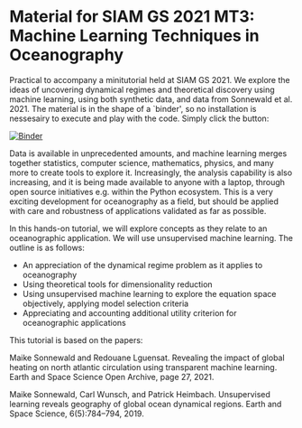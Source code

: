 # Material for SIAM GS 2021 MT3: Machine Learning Techniques in Oceanography

Practical to accompany a minitutorial held at SIAM GS 2021. We explore the ideas of uncovering dynamical regimes and theoretical discovery using machine learning, using both synthetic data, and data from Sonnewald et al. 2021. The material is in the shape of a `binder', so no installation is nessesairy to execute and play with the code. Simply click the button:

[![Binder](https://mybinder.org/badge_logo.svg)](https://mybinder.org/v2/gh/maikejulie/SIAM_ML4Ocean/HEAD)


Data is available in unprecedented amounts, and machine learning merges together statistics, computer science, mathematics, physics, and many more to create tools to explore it. Increasingly, the analysis capability is also increasing, and it is being made available to anyone with a laptop, through open source initiatives e.g. within the Python ecosystem. This is a very exciting development for oceanography as a field, but should be applied with care and robustness of applications validated as far as possible.

In this hands-on tutorial, we will explore concepts as they relate to an oceanographic application. We will use unsupervised machine learning. The outline is as follows:

- An appreciation of the dynamical regime problem as it applies to oceanography
- Using theoretical tools for dimensionality reduction
- Using unsupervised machine learning to explore the equation space objectively, applying model selection criteria
- Appreciating and accounting additional utility criterion for oceanographic applications

This tutorial is based on the papers:

Maike Sonnewald and Redouane Lguensat. Revealing the impact of global heating on north atlantic circulation using transparent machine learning. Earth and Space Science Open Archive, page 27, 2021.

Maike Sonnewald, Carl Wunsch, and Patrick Heimbach. Unsupervised learning reveals geography of global ocean dynamical regions. Earth and Space Science, 6(5):784–794, 2019.
